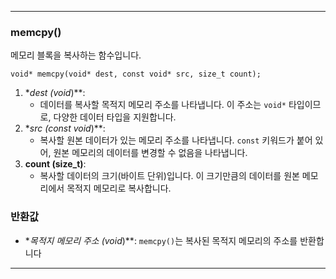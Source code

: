 
---
### memcpy()

메모리 블록을 복사하는 함수입니다.
```
void* memcpy(void* dest, const void* src, size_t count);
```
1. *_dest (void_)**:
    - 데이터를 복사할 목적지 메모리 주소를 나타냅니다. 이 주소는 `void*` 타입이므로, 다양한 데이터 타입을 지원합니다.
2. *_src (const void_)**:
    - 복사할 원본 데이터가 있는 메모리 주소를 나타냅니다. `const` 키워드가 붙어 있어, 원본 메모리의 데이터를 변경할 수 없음을 나타냅니다.
3. **count (size_t)**:
    - 복사할 데이터의 크기(바이트 단위)입니다. 이 크기만큼의 데이터를 원본 메모리에서 목적지 메모리로 복사합니다.
### 반환값

- *_목적지 메모리 주소 (void_)**: `memcpy()`는 복사된 목적지 메모리의 주소를 반환합니다
---

